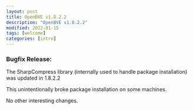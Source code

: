 ```yaml
---
layout: post
title: OpenBVE v1.8.2.2
description: "OpenBVE v1.8.2.2"
modified: 2022-01-15
tags: [welcome]
categories: [intro]
---
```


### Bugfix Release:
The SharpCompress library (internally used to handle package installation) was updated in 1.8.2.2

This unintentionally broke package installation on some machines.

No other interesting changes.